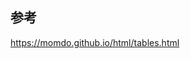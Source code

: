 ## 参考

<a href="https://momdo.github.io/html/tables.html" target="_blank">https://momdo.github.io/html/tables.html</a>
